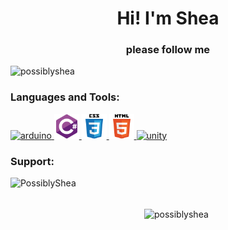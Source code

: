 <h1 align="center">Hi! I'm Shea</h1>
<h3 align="center"> please follow me</h3>

<p align="left"> <img src="https://komarev.com/ghpvc/?username=possiblyshea&label=Profile%20views&color=0e75b6&style=flat" alt="possiblyshea" /> </p>


<h3 align="left">Languages and Tools:</h3>
<p align="left"> <a href="https://www.arduino.cc/" target="_blank"> <img src="https://cdn.worldvectorlogo.com/logos/arduino-1.svg" alt="arduino" width="40" height="40"/> </a> <a href="https://www.w3schools.com/cs/" target="_blank"> <img src="https://raw.githubusercontent.com/devicons/devicon/master/icons/csharp/csharp-original.svg" alt="csharp" width="40" height="40"/> </a> <a href="https://www.w3schools.com/css/" target="_blank"> <img src="https://raw.githubusercontent.com/devicons/devicon/master/icons/css3/css3-original-wordmark.svg" alt="css3" width="40" height="40"/> </a> <a href="https://www.w3.org/html/" target="_blank"> <img src="https://raw.githubusercontent.com/devicons/devicon/master/icons/html5/html5-original-wordmark.svg" alt="html5" width="40" height="40"/> </a> <a href="https://unity.com/" target="_blank"> <img src="https://www.vectorlogo.zone/logos/unity3d/unity3d-icon.svg" alt="unity" width="40" height="40"/> </a> </p>

<h3 align="left">Support:</h3>
<p><a href="https://www.buymeacoffee.com/PossiblyShea"> <img align="left" src="https://cdn.buymeacoffee.com/buttons/v2/default-yellow.png" height="50" width="210" alt="PossiblyShea" /></a></p><br><br>

<p>&nbsp;<img align="center" src="https://github-readme-stats.vercel.app/api?username=possiblyshea&show_icons=true&locale=en" alt="possiblyshea" /></p>


